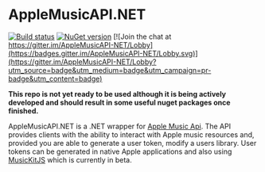 # AppleMusicAPI.NET

[![Build status](https://ci.appveyor.com/api/projects/status/jviar4g4swch3gej?svg=true)](https://ci.appveyor.com/project/MattPress/applemusicapi-net) 
[![NuGet version](https://badge.fury.io/nu/AppleMusicAPI.NET.svg)](https://badge.fury.io/nu/AppleMusicAPI.NET)
[![Join the chat at https://gitter.im/AppleMusicAPI-NET/Lobby](https://badges.gitter.im/AppleMusicAPI-NET/Lobby.svg)](https://gitter.im/AppleMusicAPI-NET/Lobby?utm_source=badge&utm_medium=badge&utm_campaign=pr-badge&utm_content=badge)


**This repo is not yet ready to be used although it is being actively developed and should result in some useful nuget packages once finished.**

AppleMusicAPI.NET is a .NET wrapper for [Apple Music Api](https://developer.apple.com/documentation/applemusicapi). The API provides clients with the ability to interact with Apple music resources and, provided you are able to generate a user token, modify a users library. User tokens can be generated in native Apple applications and also using [MusicKitJS](https://developer.apple.com/documentation/musickitjs) which is currently in beta.
